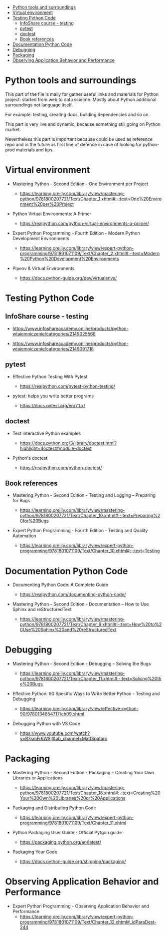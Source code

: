 
<!-- TOC -->

- [Python tools and surroundings](#python-tools-and-surroundings)
- [Virtual environment](#virtual-environment)
- [Testing Python Code](#testing-python-code)
  - [InfoShare course - testing](#infoshare-course---testing)
  - [pytest](#pytest)
  - [doctest](#doctest)
  - [Book references](#book-references)
- [Documentation Python Code](#documentation-python-code)
- [Debugging](#debugging)
- [Packaging](#packaging)
- [Observing Application Behavior and Performance](#observing-application-behavior-and-performance)

<!-- /TOC -->


# Python tools and surroundings
This part of the file is maily for gather useful links and materials for Python project: started from web to data sciecne. Mostly about Python additional surroundings not language itself.

For example: testing, creating docs, building dependencies and so on.

This part is very live and dynamic, because something still going on Python market.

Nevertheless this part is important because could be used as reference repo and in the future as first line of defence in case of looking for python-prod materials and tips.


# Virtual environment
- Mastering Python - Second Edition - One Environment per Project
  - https://learning.oreilly.com/library/view/mastering-python/9781800207721/Text/Chapter_1.xhtml#:-:text=One%20Environment%20per%20Project

- Python Virtual Environments: A Primer
  - https://realpython.com/python-virtual-environments-a-primer/

- Expert Python Programming - Fourth Edition - Modern Python Development Environments
  - https://learning.oreilly.com/library/view/expert-python-programming/9781801071109/Text/Chapter_2.xhtml#:-:text=Modern%20Python%20Development%20Environments

- Pipenv & Virtual Environments
  - https://docs.python-guide.org/dev/virtualenvs/



# Testing Python Code

## InfoShare course - testing
- https://www.infoshareacademy.online/products/python-wtajemniczenie/categories/2149025568

- https://www.infoshareacademy.online/products/python-wtajemniczenie/categories/2149091718

## pytest
- Effective Python Testing With Pytest
  - https://realpython.com/pytest-python-testing/

- pytest: helps you write better programs
  - https://docs.pytest.org/en/7.1.x/

## doctest
- Test interactive Python examples
  - https://docs.python.org/3/library/doctest.html?highlight=doctest#module-doctest

- Python's doctest
  - https://realpython.com/python-doctest/

## Book references
- Mastering Python - Second Edition - Testing and Logging – Preparing for Bugs
  - https://learning.oreilly.com/library/view/mastering-python/9781800207721/Text/Chapter_10.xhtml#:-:text=Preparing%20for%20Bugs

- Expert Python Programming - Fourth Edition - Testing and Quality Automation
  - https://learning.oreilly.com/library/view/expert-python-programming/9781801071109/Text/Chapter_10.xhtml#:-:text=Testing


# Documentation Python Code
- Documenting Python Code: A Complete Guide
  - https://realpython.com/documenting-python-code/

- Mastering Python - Second Edition - Documentation – How to Use Sphinx and reStructuredText
  - https://learning.oreilly.com/library/view/mastering-python/9781800207721/Text/Chapter_9.xhtml#:-:text=How%20to%20Use%20Sphinx%20and%20reStructuredText


# Debugging
- Mastering Python - Second Edition - Debugging – Solving the Bugs
  - https://learning.oreilly.com/library/view/mastering-python/9781800207721/Text/Chapter_11.xhtml#:-:text=Solving%20the%20Bugs

- Effective Python: 90 Specific Ways to Write Better Python - Testing and Debugging
  - https://learning.oreilly.com/library/view/effective-python-90/9780134854717/ch09.xhtml

- Debugging Python with VS Code
  - https://www.youtube.com/watch?v=R3smFr6W8jI&ab_channel=MattSpataro


# Packaging
- Mastering Python - Second Edition - Packaging – Creating Your Own Libraries or Applications
  - https://learning.oreilly.com/library/view/mastering-python/9781800207721/Text/Chapter_18.xhtml#:-:text=Creating%20Your%20Own%20Libraries%20or%20Applications

- Packaging and Distributing Python Code
  - https://learning.oreilly.com/library/view/expert-python-programming/9781801071109/Text/Chapter_11.xhtml

- Python Packaging User Guide - Official Pytgon guide
  - https://packaging.python.org/en/latest/

- Packaging Your Code
  - https://docs.python-guide.org/shipping/packaging/


# Observing Application Behavior and Performance

- Expert Python Programming - Observing Application Behavior and Performance
  - https://learning.oreilly.com/library/view/expert-python-programming/9781801071109/Text/Chapter_12.xhtml#_idParaDest-244